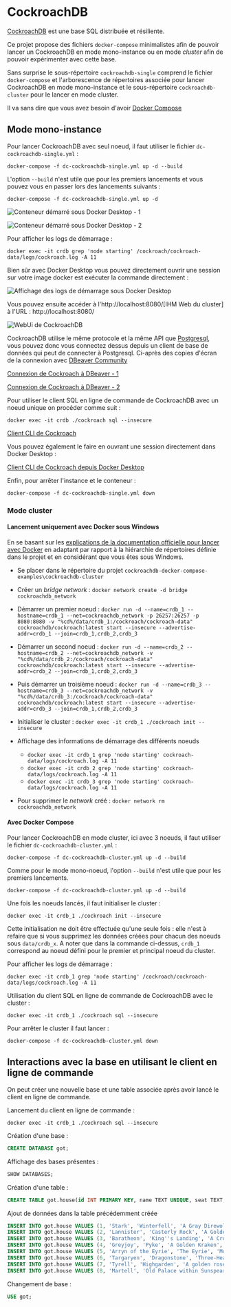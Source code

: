 # CockroachDB

[CockroachDB](https://www.cockroachlabs.com/) est une base SQL distribuée et résiliente.

Ce projet propose des fichiers `docker-compose` minimalistes afin de pouvoir lancer un  CockroachDB en mode mono-instance ou en mode _cluster_ afin de pouvoir expérimenter avec cette base.

Sans surprise le sous-répertoire `cockroachdb-single` comprend le fichier `docker-compose` et l'arborescence de répertoires associée pour lancer CockroachDB en mode mono-instance et le sous-répertoire `cockroachdb-cluster` pour le lancer en mode cluster.

Il va sans dire que vous avez besoin d'avoir [Docker Compose](https://docs.docker.com/compose/)

## Mode mono-instance 

Pour lancer CockroachDB avec seul noeud, il faut utiliser le fichier `dc-cockroachdb-single.yml` :

```
docker-compose -f dc-cockroachdb-single.yml up -d --build
```

L'option `--build` n'est utile que pour les premiers lancements et vous pouvez vous en passer lors des lancements suivants :

```
docker-compose -f dc-cockroachdb-single.yml up -d
```

![Conteneur démarré sous Docker Desktop - 1](img/cockroachdb-single-docker-desktop-screenshot-1.png "Conteneur démarré sous Docker Desktop - 1")

![Conteneur démarré sous Docker Desktop - 2](img/cockroachdb-single-docker-desktop-screenshot-2.png "Conteneur démarré sous Docker Desktop - 2")

Pour afficher les logs de démarrage : 

```
docker exec -it crdb grep 'node starting' /cockroach/cockroach-data/logs/cockroach.log -A 11
```

Bien sûr avec Docker Desktop vous pouvez directement ouvrir une session sur votre image docker est exécuter la commande directement :

![Affichage des logs de démarrage sous Docker Desktop](img/cockroachdb-single-docker-desktop-screenshot-3.png "Affichage des logs de démarrage sous Docker Desktop")

Vous pouvez ensuite accéder à l'http://localhost:8080/[IHM Web du cluster] à l'URL : http://localhost:8080/

![WebUi de CockroachDB](img/cockroachdb-single-webui.png "WebUI de CockroachDB")

CockroachDB utilise le même protocole et la même API que [Postgresql](https://www.postgresql.org/), vous pouvez donc vous connectez dessus depuis un client de base de données qui peut de connecter à Postgresql. Ci-après des copies d'écran de la connexion avec [DBeaver Community](https://dbeaver.io/)

[Connexion de Cockroach à DBeaver - 1](img/cockroachdb-single-dbeaver-1.png "Connexion de Cockroach à DBeaver - 1")

[Connexion de Cockroach à DBeaver - 2](img/cockroachdb-single-dbeaver-2.png "Connexion de Cockroach à DBeaver - 2")

Pour utiliser le client SQL en ligne de commande de CockroachDB avec un noeud unique on procéder comme suit :

```
docker exec -it crdb ./cockroach sql --insecure
```

[Client CLI de Cockroach](img/cockroachdb-single-cli-client.png "Client CLI de Cockroach")

Vous pouvez également le faire en ouvrant une session directement dans Docker Desktop :

[Client CLI de Cockroach depuis Docker Desktop](img/cockroachdb-single-cli-client-from-docker-desktop.png "Client CLI de Cockroach depuis Docker Desktop")

Enfin, pour arrêter l'instance et le conteneur :

```
docker-compose -f dc-cockroachdb-single.yml down
```

### Mode cluster

#### Lancement uniquement avec Docker sous Windows

En se basant sur les [explications de la documentation officielle pour lancer avec Docker](https://www.cockroachlabs.com/docs/dev/start-a-local-cluster-in-docker-mac.html) en adaptant par rapport à la hiérarchie de répertoires définie dans le projet et en considérant que vous êtes sous Windows.

* Se placer dans le répertoire du projet `cockroachdb-docker-compose-examples\cockroachdb-cluster`
* Créer un _bridge network_ : `docker network create -d bridge cockroachdb_network`
* Démarrer un premier noeud : `docker run -d --name=crdb_1 --hostname=crdb_1 --net=cockroachdb_network -p 26257:26257 -p 8080:8080 -v "%cd%/data/crdb_1:/cockroach/cockroach-data" cockroachdb/cockroach:latest start --insecure --advertise-addr=crdb_1 --join=crdb_1,crdb_2,crdb_3`
* Démarrer un second noeud : `docker run -d --name=crdb_2 --hostname=crdb_2 --net=cockroachdb_network -v "%cd%/data/crdb_2:/cockroach/cockroach-data" cockroachdb/cockroach:latest start --insecure --advertise-addr=crdb_2 --join=crdb_1,crdb_2,crdb_3`
* Puis démarrer un troisième noeud : `docker run -d --name=crdb_3 --hostname=crdb_3 --net=cockroachdb_network -v "%cd%/data/crdb_3:/cockroach/cockroach-data" cockroachdb/cockroach:latest start --insecure --advertise-addr=crdb_3 --join=crdb_1,crdb_2,crdb_3`
* Initialiser le cluster : `docker exec -it crdb_1 ./cockroach init --insecure`
* Affichage des informations de démarrage des différents noeuds
  * `docker exec -it crdb_1 grep 'node starting' cockroach-data/logs/cockroach.log -A 11`
  * `docker exec -it crdb_2 grep 'node starting' cockroach-data/logs/cockroach.log -A 11`
  * `docker exec -it crdb_3 grep 'node starting' cockroach-data/logs/cockroach.log -A 11`

* Pour supprimer le _network_ créé : `docker network rm cockroachdb_network`

#### Avec Docker Compose

Pour lancer CockroachDB en mode cluster, ici avec 3 noeuds, il faut utiliser le fichier `dc-cockroachdb-cluster.yml` :

```
docker-compose -f dc-cockroachdb-cluster.yml up -d --build
```

Comme pour le mode mono-noeud, l'option `--build` n'est utile que pour les premiers lancements.

```
docker-compose -f dc-cockroachdb-cluster.yml up -d --build
```

Une fois les noeuds lancés, il faut initialiser le cluster : 

```
docker exec -it crdb_1 ./cockroach init --insecure
```

Cette initialisation ne doit être effectuée qu'une seule fois : elle n'est à refaire que si vous supprimez les données créées pour chacun des noeuds sous `data/crdb_x`.
A noter que dans la commande ci-dessus, `crdb_1` correspond au noeud défini pour le premier et principal noeud du cluster.

Pour afficher les logs de démarrage : 

```
docker exec -it crdb_1 grep 'node starting' /cockroach/cockroach-data/logs/cockroach.log -A 11
```

Utilisation du client SQL en ligne de commande de CockroachDB avec le cluster :

```
docker exec -it crdb_1 ./cockroach sql --insecure
```

Pour arrêter le cluster il faut lancer :

```
docker-compose -f dc-cockroachdb-cluster.yml down
```

## Interactions avec la base en utilisant le client en ligne de commande

On peut créer une nouvelle base et une table associée après avoir lancé le client en ligne de commande.

Lancement du client en ligne de commande :

```
docker exec -it crdb_1 ./cockroach sql --insecure
```

Création d'une base :

```sql
CREATE DATABASE got;
```

Affichage des bases présentes :

```sql
SHOW DATABASES;
```

Création d'une table :

```sql
CREATE TABLE got.house(id INT PRIMARY KEY, name TEXT UNIQUE, seat TEXT, sigil TEXT, family_words TEXT);
```

Ajout de données dans la table précédemment créée

```sql
INSERT INTO got.house VALUES (1, 'Stark', 'Winterfell', 'A Gray Direwolf', 'Winter is coming');
INSERT INTO got.house VALUES (2, 'Lannister', 'Casterly Rock', 'A Golden Lion', 'Hear me roar !');
INSERT INTO got.house VALUES (3, 'Baratheon', 'King''s Landing', 'A Crowned Black Stag', 'Our is the fury !');
INSERT INTO got.house VALUES (4, 'Greyjoy', 'Pyke', 'A Golden Kraken', 'We do not sow');
INSERT INTO got.house VALUES (5, 'Arryn of the Eyrie', 'The Eyrie', 'Moon and Falcon', 'As high as Honor');
INSERT INTO got.house VALUES (6, 'Targaryen', 'Dragonstone', 'Three-Headed Dragon', 'Fire and Blood');
INSERT INTO got.house VALUES (7, 'Tyrell', 'Highgarden', 'A golden rose, on a green field', 'Growing Strong');
INSERT INTO got.house VALUES (8, 'Martell', 'Old Palace within Sunspear', 'A gold spear piercing a red sun on an orange field', 'Unbowed, Unbent, Unbroken');
```

Changement de base :

```sql
USE got;
```